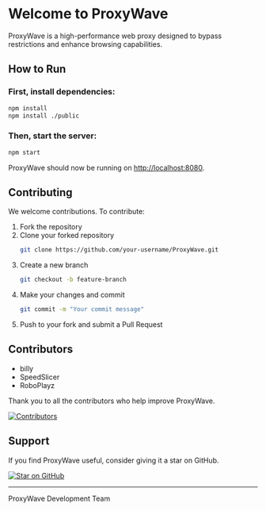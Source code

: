 # Welcome to ProxyWave

ProxyWave is a high-performance web proxy designed to bypass restrictions and enhance browsing capabilities.

## How to Run

### First, install dependencies:
```sh
npm install
npm install ./public
```

### Then, start the server:
```sh
npm start
```

ProxyWave should now be running on [http://localhost:8080](http://localhost:8080).

## Contributing
We welcome contributions. To contribute:
1. Fork the repository
2. Clone your forked repository
   ```sh
   git clone https://github.com/your-username/ProxyWave.git
   ```
3. Create a new branch
   ```sh
   git checkout -b feature-branch
   ```
4. Make your changes and commit
   ```sh
   git commit -m "Your commit message"
   ```
5. Push to your fork and submit a Pull Request

## Contributors

- billy
- SpeedSlicer
- RoboPlayz

Thank you to all the contributors who help improve ProxyWave.

[![Contributors](https://img.shields.io/github/contributors/PlanckNetwork/ProxyWave?style=for-the-badge)](https://github.com/PlanckNetwork/ProxyWave/graphs/contributors)

## Support
If you find ProxyWave useful, consider giving it a star on GitHub.

[![Star on GitHub](https://img.shields.io/github/stars/PlanckNetwork/ProxyWave?style=social)](https://github.com/PlanckNetwork/ProxyWave)

---

ProxyWave Development Team

